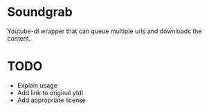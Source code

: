 # Soundgrab
Youtube-dl wrapper that can queue multiple urls and downloads the content.


# TODO
- Explain usage
- Add link to original ytdl
- Add appropriate license
